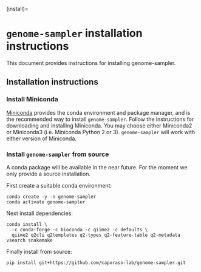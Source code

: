 (install)=
# `genome-sampler` installation instructions

This document provides instructions for installing genome-sampler.

## Installation instructions

### Install Miniconda
[Miniconda](https://conda.io/miniconda.html) provides the conda environment
and package manager, and is the recommended way to install `genome-sampler`.
Follow the instructions for downloading and installing Miniconda. You may
choose either Miniconda2 or Miniconda3 (i.e. Miniconda Python 2 or 3).
`genome-sampler` will work with either version of Miniconda.

### Install `genome-sampler` from source
A conda package will be available in the near future. For the moment we only
provide a source installation.

First create a suitable conda environment:
```
conda create -y -n genome-sampler
conda activate genome-sampler
```

Next install dependencies:
```
conda install \
  -c conda-forge -c bioconda -c qiime2 -c defaults \
  qiime2 q2cli q2templates q2-types q2-feature-table q2-metadata vsearch snakemake
```

Finally install from source:
```
pip install git+https://github.com/caporaso-lab/genome-sampler.git
```
